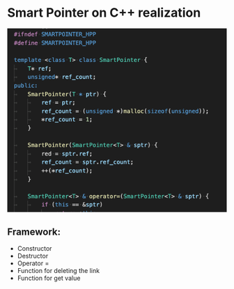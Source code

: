 # Smart Pointer on C++ realization
![alt text](screen.png "Описание будет тут")​

## Framework:
- Constructor
- Destructor
- Operator =
- Function for deleting the link
- Function for get value
